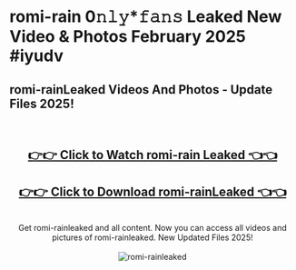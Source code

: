 # romi-rain 0𝚗𝚕𝚢*𝚏𝚊𝚗𝚜 Leaked New Video & Photos February 2025 #iyudv

<h2>romi-rainLeaked Videos And Photos - Update Files 2025!</h2>
<br>
<div align="center">
<h2><a href="https://mediaupload.pro?title=romi-rain&ref=11F" rel="nofollow">👉👉 Click to Watch romi-rain Leaked 👈👈</a></h2>
<h2><a href="https://mediaupload.pro?title=romi-rain&ref=11F" rel="nofollow">👉👉 Click to Download romi-rainLeaked 👈👈</a></h2>
<br>
Get romi-rainleaked and all content. Now you can access all videos and pictures of romi-rainleaked. New Updated Files 2025!
<br>
<br>
<a href="https://mediaupload.pro?title=romi-rain&ref=11F" rel="nofollow" data-target="animated-image.originalLink"><img src="https://i.ibb.co/Gkj2r4b/banner.png" alt="romi-rainleaked" style="max-width: 100%; display: inline-block;" data-target="animated-image.originalImage"></a>
</div>
<br>

